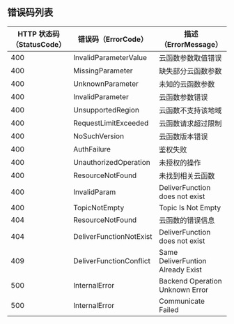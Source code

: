 ## 错误码列表

| HTTP 状态码（StatusCode） | 错误码（ErrorCode）| 描述（ErrorMessage） |
| ------ | ------ | ------ |
| 400 | InvalidParameterValue | 云函数参数取值错误 |
| 400 | MissingParameter | 缺失部分云函数参数 |
| 400 | UnknownParameter | 未知的云函数参数 |
| 400 | InvalidParameter | 云函数参数错误 |
| 400 | UnsupportedRegion | 云函数不支持该地域 |
| 400 | RequestLimitExceeded | 云函数请求超过限制 |
| 400 | NoSuchVersion | 云函数版本错误 |
| 400 | AuthFailure | 鉴权失败 |
| 400 | UnauthorizedOperation | 未授权的操作 |
| 400 | ResourceNotFound | 未找到相关云函数 |
| 400 | InvalidParam | DeliverFunction  does not exist |
| 400 | TopicNotEmpty | Topic Is Not Empty|
| 404 | ResourceNotFound | 云函数的错误信息 |
| 404 | DeliverFunctionNotExist | DeliverFunction  does not exist |
| 409 | DeliverFunctionConflict | Same DeliverFuntion Already Exist |
| 500 | InternalError | Backend Operation Unknown Error |
| 500 | InternalError | Communicate Failed |
